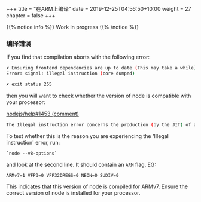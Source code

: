 +++
title = "在ARM上编译"
date = 2019-12-25T04:56:50+10:00
weight = 27
chapter = false
+++

{{% notice info %}}
Work in progress
{{% /notice %}}

### 编译错误

If you find that compilation aborts with the following error:

```bash
✗ Ensuring frontend dependencies are up to date (This may take a while)
Error: signal: illegal instruction (core dumped)

✗ exit status 255
```
then you will want to check whether the version of node is compatible with your processor:

[nodejs/help#1453 (comment)](https://github.com/nodejs/help/issues/1453#issuecomment-415761791)

```bash
The Illegal instruction error concerns the production (by the JIT) of an instruction that the processor does not recognise as valid. That might arise if the architecture of what was downloaded does not match the real architecture of your machine (you are most likely to be on an x64).
```

To test whether this is the reason you are experiencing the 'Illegal instruction' error, run:

    `node --v8-options` 

and look at the second line. It should contain an `ARM` flag, EG:

`ARMv7=1 VFP3=0 VFP32DREGS=0 NEON=0 SUDIV=0`

This indicates that this version of node is compiled for ARMv7. Ensure the correct version of node is installed for your processor.


